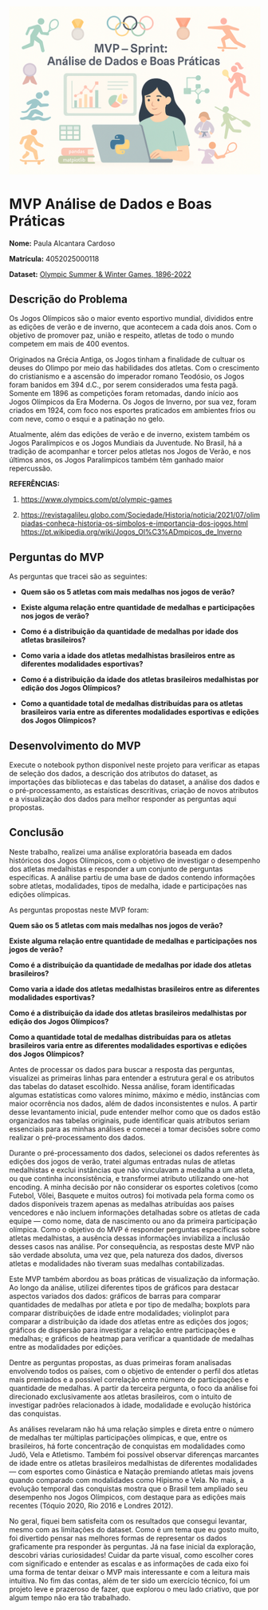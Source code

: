 ![Imagem temática gerada com o chatgpt para ser usada como a capa do MVP](https://github.com/paulalcardoso/MVP_analise_dados_/blob/main/Imagem_Capa_MVP_analise_dados.png)

# MVP Análise de Dados e Boas Práticas

**Nome:** Paula Alcantara Cardoso

**Matrícula:** 4052025000118

**Dataset:** [Olympic Summer & Winter Games, 1896-2022](https://www.kaggle.com/datasets/piterfm/olympic-games-medals-19862018)

## Descrição do Problema

Os Jogos Olímpicos são o maior evento esportivo mundial, divididos entre as edições de verão e de inverno, que acontecem a cada dois anos. Com o objetivo de promover paz, união e respeito, atletas de todo o mundo competem em mais de 400 eventos.

Originados na Grécia Antiga, os Jogos tinham a finalidade de cultuar os deuses do Olimpo por meio das habilidades dos atletas. Com o crescimento do cristianismo e a ascensão do imperador romano Teodósio, os Jogos foram banidos em 394 d.C., por serem considerados uma festa pagã. Somente em 1896 as competições foram retomadas, dando início aos Jogos Olímpicos da Era Moderna. Os Jogos de Inverno, por sua vez, foram criados em 1924, com foco nos esportes praticados em ambientes frios ou com neve, como o esqui e a patinação no gelo.

Atualmente, além das edições de verão e de inverno, existem também os Jogos Paralímpicos e os Jogos Mundiais da Juventude. No Brasil, há a tradição de acompanhar e torcer pelos atletas nos Jogos de Verão, e nos últimos anos, os Jogos Paralímpicos também têm ganhado maior repercussão.

**REFERÊNCIAS:**

1.  https://www.olympics.com/pt/olympic-games

2.  https://revistagalileu.globo.com/Sociedade/Historia/noticia/2021/07/olimpiadas-conheca-historia-os-simbolos-e-importancia-dos-jogos.html
https://pt.wikipedia.org/wiki/Jogos_Ol%C3%ADmpicos_de_Inverno

## Perguntas do MVP

As perguntas que tracei são as seguintes:
- **Quem são os 5 atletas com mais medalhas nos jogos de verão?**

- **Existe alguma relação entre quantidade de medalhas e participações nos jogos de verão?**

- **Como é a distribuição da quantidade de medalhas por idade dos atletas brasileiros?**

- **Como varia a idade dos atletas medalhistas brasileiros entre as diferentes modalidades esportivas?**

- **Como é a distribuição da idade dos atletas brasileiros medalhistas por edição dos Jogos Olímpicos?**

- **Como a quantidade total de medalhas distribuídas para os atletas brasileiros varia entre as diferentes modalidades esportivas e edições dos Jogos Olímpicos?**

## Desenvolvimento do MVP

Execute o notebook python disponível neste projeto para verificar as etapas de seleção dos dados, a descrição dos atributos do dataset, as importações das bibliotecas e das tabelas do dataset, a análise dos dados e o pré-processamento, as estaísticas descritivas, criação de novos atributos e a visualização dos dados para melhor responder as perguntas aqui propostas.

## Conclusão
Neste trabalho, realizei uma análise exploratória baseada em dados históricos dos Jogos Olímpicos, com o objetivo de investigar o desempenho dos atletas medalhistas e responder a um conjunto de perguntas específicas. A análise partiu de uma base de dados contendo informações sobre atletas, modalidades, tipos de medalha, idade e participações nas edições olímpicas.

As perguntas propostas neste MVP foram:

**Quem são os 5 atletas com mais medalhas nos jogos de verão?**

**Existe alguma relação entre quantidade de medalhas e participações nos jogos de verão?**

**Como é a distribuição da quantidade de medalhas por idade dos atletas brasileiros?**

**Como varia a idade dos atletas medalhistas brasileiros entre as diferentes modalidades esportivas?**

**Como é a distribuição da idade dos atletas brasileiros medalhistas por edição dos Jogos Olímpicos?**

**Como a quantidade total de medalhas distribuídas para os atletas brasileiros varia entre as diferentes modalidades esportivas e edições dos Jogos Olímpicos?**

Antes de processar os dados para buscar a resposta das perguntas, visualizei as primeiras linhas para entender a estrutura geral e os atributos das tabelas do dataset escolhido. Nessa análise, foram identificadas algumas estatísticas como valores mínimo, máximo e médio, instâncias com maior ocorrência nos dados, além de dados inconsistentes e nulos. A partir desse levantamento inicial, pude entender melhor como que os dados estão organizados nas tabelas originais, pude identificar quais atributos seriam essenciais para as minhas análises e comecei a tomar decisões sobre como realizar o pré-processamento dos dados.

Durante o pré-processamento dos dados, selecionei os dados referentes às edições dos jogos de verão, tratei algumas entradas nulas de atletas medalhistas e exclui instâncias que não vinculavam a medalha a um atleta, ou que continha inconsistência, e transformei atributo utilizando one-hot encoding. A minha decisão por não considerar os esportes coletivos (como Futebol, Vôlei, Basquete e muitos outros) foi motivada pela forma como os dados disponíveis trazem apenas as medalhas atribuídas aos países vencedores e não incluem informações detalhadas sobre os atletas de cada equipe — como nome, data de nascimento ou ano da primeira participação olímpica. Como o objetivo do MVP é responder perguntas específicas sobre atletas medalhistas, a ausência dessas informações inviabiliza a inclusão desses casos nas análise. Por consequência, as respostas deste MVP não são verdade absoluta, uma vez que, pela natureza dos dados, diversos atletas e modalidades não tiveram suas medalhas contabilizadas.

Este MVP também abordou as boas práticas de visualização da informação. Ao longo da análise, utilizei diferentes tipos de gráficos para destacar aspectos variados dos dados: gráficos de barras para comparar quantidades de medalhas por atleta e por tipo de medalha; boxplots para comparar distribuições de idade entre modalidades; violinplot para comparar a distribuição da idade dos atletas entre as edições dos jogos; gráficos de dispersão para investigar a relação entre participações e medalhas; e gráficos de heatmap para verificar a quantidade de medalhas entre as modalidades por edições.

Dentre as perguntas propostas, as duas primeiras foram analisadas envolvendo todos os países, com o objetivo de entender o perfil dos atletas mais premiados e a possível correlação entre número de participações e quantidade de medalhas. A partir da terceira pergunta, o foco da análise foi direcionado exclusivamente aos atletas brasileiros, com o intuito de investigar padrões relacionados à idade, modalidade e evolução histórica das conquistas.

As análises revelaram não há uma relação simples e direta entre o número de medalhas ter múltiplas participações olímpicas, e que, entre os brasileiros, há forte concentração de conquistas em modalidades como Judô, Vela e Atletismo. Também foi possível observar diferenças marcantes de idade entre os atletas brasileiros medalhistas de diferentes modalidades — com esportes como Ginástica e Natação premiando atletas mais jovens quando comparado com modalidades como Hipismo e Vela. No mais, a evolução temporal das conquistas mostra que o Brasil tem ampliado seu desempenho nos Jogos Olímpicos, com destaque para as edições mais recentes (Tóquio 2020, Rio 2016 e Londres 2012).

No geral, fiquei bem satisfeita com os resultados que consegui levantar, mesmo com as limitações do dataset. Como é um tema que eu gosto muito, foi divertido pensar nas melhores formas de representar os dados graficamente pra responder às perguntas. Já na fase inicial da exploração, descobri várias curiosidades! Cuidar da parte visual, como escolher cores com significado e entender as escalas e as informações de cada eixo foi uma forma de tentar deixar o MVP mais interessante e com a leitura mais intuitiva. No fim das contas, além de ter sido um exercício técnico, foi um projeto leve e prazeroso de fazer, que explorou o meu lado criativo, que por algum tempo não era tão trabalhado.
